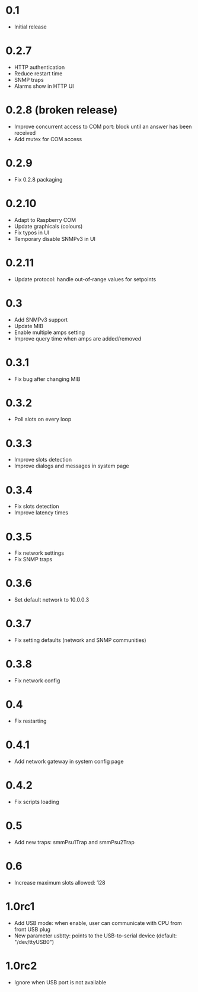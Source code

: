 # 0.1

* Initial release

# 0.2.7

* HTTP authentication
* Reduce restart time
* SNMP traps
* Alarms show in HTTP UI

# 0.2.8 (broken release)

* Improve concurrent access to COM port:
  block until an answer has been received
* Add mutex for COM access

# 0.2.9

* Fix 0.2.8 packaging

# 0.2.10

* Adapt to Raspberry COM
* Update graphicals (colours)
* Fix typos in UI
* Temporary disable SNMPv3 in UI

# 0.2.11

* Update protocol: handle out-of-range values for setpoints

# 0.3

* Add SNMPv3 support
* Update MIB
* Enable multiple amps setting
* Improve query time when amps are added/removed

# 0.3.1

* Fix bug after changing MIB

# 0.3.2

* Poll slots on every loop

# 0.3.3

* Improve slots detection
* Improve dialogs and messages in system page

# 0.3.4

* Fix slots detection
* Improve latency times

# 0.3.5

* Fix network settings
* Fix SNMP traps

# 0.3.6

* Set default network to 10.0.0.3

# 0.3.7

* Fix setting defaults (network and SNMP communities)

# 0.3.8

* Fix network config

# 0.4

* Fix restarting

# 0.4.1

* Add network gateway in system config page

# 0.4.2

* Fix scripts loading

# 0.5

* Add new traps: smmPsu1Trap and smmPsu2Trap

# 0.6

* Increase maximum slots allowed: 128

# 1.0rc1

* Add USB mode: when enable, user can communicate with CPU from front
  USB plug
* New parameter usbtty: points to the USB-to-serial device (default:
  "/dev/ttyUSB0")

# 1.0rc2

* Ignore when USB port is not available
